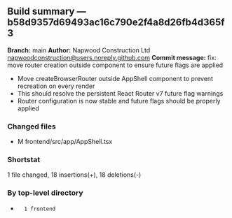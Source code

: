 ## Build summary — b58d9357d69493ac16c790e2f4a8d26fb4d365f3

**Branch:** main
**Author:** Napwood Construction Ltd <napwoodconstruction@users.noreply.github.com>
**Commit message:** fix: move router creation outside component to ensure future flags are applied

- Move createBrowserRouter outside AppShell component to prevent recreation on every render
- This should resolve the persistent React Router v7 future flag warnings
- Router configuration is now stable and future flags should be properly applied

### Changed files
 - M	frontend/src/app/AppShell.tsx

### Shortstat
 1 file changed, 18 insertions(+), 18 deletions(-)

### By top-level directory
 -       1 frontend
